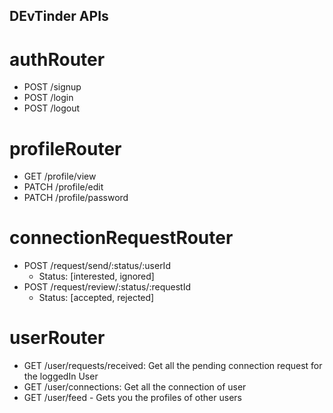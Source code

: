 ## DEvTinder APIs

# authRouter

- POST /signup
- POST /login
- POST /logout

# profileRouter

- GET /profile/view
- PATCH /profile/edit
- PATCH /profile/password

# connectionRequestRouter

- POST /request/send/:status/:userId
  - Status: [interested, ignored]
- POST /request/review/:status/:requestId
  - Status: [accepted, rejected]

# userRouter

- GET /user/requests/received: Get all the pending connection request for the loggedIn User
- GET /user/connections: Get all the connection of user
- GET /user/feed - Gets you the profiles of other users
